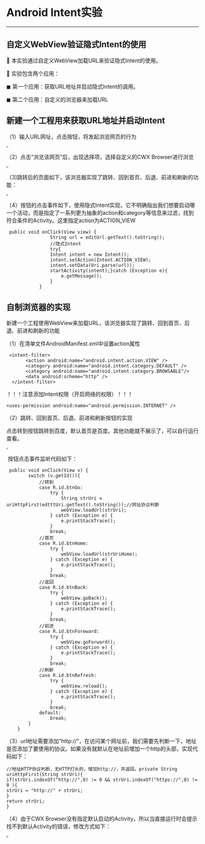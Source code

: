 # Android Intent实验

------

## 自定义WebView验证隐式Intent的使用

 本实验通过自定义WebView加载URL来验证隐式Intent的使用。

 实验包含两个应用：

◼ 第一个应用：获取URL地址并启动隐式Intent的调用。

◼ 第二个应用：自定义的浏览器来加载URL

## 新建一个工程用来获取URL地址并启动Intent

（1）输入URL网址，点击按钮，将发起浏览网页的行为

<img src="../images/11.png" style="zoom: 33%;" />

（2）点击“浏览该网页”后，出现选择项，选择自定义的CWX Browser进行浏览

<img src="../images/12.png" style="zoom: 33%;" />

（3)跳转后的页面如下，该浏览器实现了跳转、回到首页、后退、前进和刷新的功能：

<img src="../images/13.png" style="zoom: 33%;" />

（4）按钮的点击事件如下，使用隐式Intent实现，它不明确指出我们想要启动哪一个活动，而是指定了一系列更为抽象的action和category等信息来过滤，找到符合条件的Activity。这里指定action为ACTION_VIEW

```
 public void onClick(View view) {
                String url = editUrl.getText().toString();
                //隐式Intent
                try{
                Intent intent = new Intent();
                intent.setAction(Intent.ACTION_VIEW);
                intent.setData(Uri.parse(url));
                startActivity(intent);}catch (Exception e){
                    e.getMessage();
                }
            }
```

## 自制浏览器的实现

新建一个工程使用WebView来加载URL，该浏览器实现了跳转、回到首页、后退、前进和刷新的功能

（1）在清单文件AndroidManifest.xml中设置action属性

```
 <intent-filter>
       <action android:name="android.intent.action.VIEW" />
       <category android:name="android.intent.category.DEFAULT" />
       <category android:name="android.intent.category.BROWSABLE"/>
       <data android:scheme="http" />
  </intent-filter>
```

！！！注意添加Intent权限（开启网络的权限）！！！

```
<uses-permission android:name="android.permission.INTERNET" />
```

（2）跳转、回到首页、后退、前进和刷新按钮的实现

​        点击转到按钮跳转到百度，默认首页是百度。其他功能就不展示了，可以自行运行查看。

<img src="../images/14.png" style="zoom: 33%;" />

​      按钮点击事件监听代码如下：

```
 public void onClick(View v) {
        switch (v.getId()){
            //转到
            case R.id.btnGo:
                try {
                    String strUri = uriHttpFirst(edtttUri.getText().toString());//网址协议判断
                    webView.loadUrl(strUri);
                } catch (Exception e) {
                    e.printStackTrace();
                }
                break;
            //首页
            case R.id.btnHome:
                try {
                    webView.loadUrl(strUriHome);
                } catch (Exception e) {
                    e.printStackTrace();
                }
                break;
            //返回
            case R.id.btnBack:
                try {
                    webView.goBack();
                } catch (Exception e) {
                    e.printStackTrace();
                }
                break;
            //前进
            case R.id.btnForeward:
                try {
                    webView.goForward();
                } catch (Exception e) {
                    e.printStackTrace();
                }
                break;
            //刷新
            case R.id.btnRefresh:
                try {
                    webView.reload();
                } catch (Exception e) {
                    e.printStackTrace();
                }
                break;
            default:
                break;
        }
    }
```

（3）url地址需要添加“http://”，在访问某个网址前，我们需要先判断一下，地址是否添加了要使用的协议。如果没有就默认在地址前增加一个http的头部，实现代码如下：

```
//地址HTTP协议判断，无HTTP打头的，增加http://，并返回。private String uriHttpFirst(String strUri){  
if(strUri.indexOf("http://",0) != 0 && strUri.indexOf("https://",0) != 0 ){      
strUri = "http://" + strUri;  
}    
return strUri;
}
```

（4）由于CWX Browser没有指定默认启动的Activity，所以当直接运行时会提示找不到默认Activity的错误，修改方式如下：

<img src="../images/15.png" style="zoom: 33%;" />